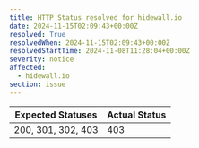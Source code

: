 ```yaml
---
title: HTTP Status resolved for hidewall.io
date: 2024-11-15T02:09:43+00:00Z
resolved: True
resolvedWhen: 2024-11-15T02:09:43+00:00Z
resolvedStartTime: 2024-11-08T11:28:04+00:00Z
severity: notice
affected:
  - hidewall.io
section: issue
---
```


| Expected Statuses | Actual Status  |
|-------------------|----------------|
| 200, 301, 302, 403 | 403 |
